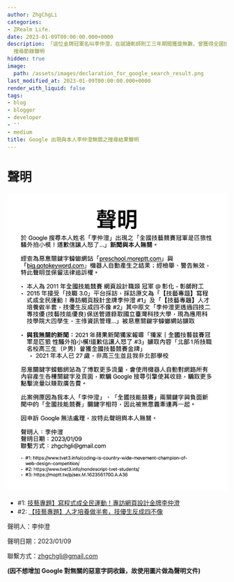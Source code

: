 ```yaml
---
author: ZhgChgLi
categories:
- ZRealm Life.
date: 2023-01-09T00:00:00.000+0000
description: 「這位金牌冠軍名叫李仲澄，在就讀彰師附工三年期間獲獎無數，曾獲得全國技能競賽網頁設計第五名、金牌，以及預備國手的資格。李仲澄更透過四技二專技優(技藝技能優良)保送管道錄取國立臺灣科技大學，現為應用科技學院大四學生，主修資訊管理。」Google
  搜尋節錄聲明
hidden: true
image:
  path: /assets/images/declaration_for_google_search_result.png
last_modified_at: 2023-01-09T00:00:00.000+0000
render_with_liquid: false
tags:
- blog
- blogger
- developer
- ''
- medium
title: Google 出現與本人李仲澄無關之搜尋結果聲明
---
```


# 聲明

![聲明稿](/assets/images/declaration_for_google_search_result.png)


- #1: [技藝專題】寫程式成全民運動！專訪網頁設計金牌李仲澄](https://www.tvet3.info/coding-is-country-wide-movement-champion-of-web-design-competition/)
- #2: [【技藝專題】人才培養做半套，技優生反成四不像](https://www.tvet3.info/nondescript-tvet-students/)

聲明人：李仲澄

聲明日期：2023/01/09

聯繫方式：zhgchgli@gmail.com

**(因不想增加 Google 對無關的惡意字詞收錄，故使用圖片做為聲明文件)**